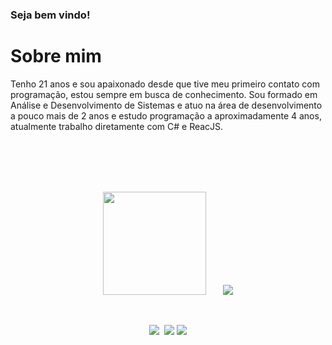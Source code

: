 ### Seja bem vindo!

# Sobre mim

Tenho 21 anos e sou apaixonado desde que tive meu primeiro contato com programação, estou sempre em busca de conhecimento.
Sou formado em Análise e Desenvolvimento de Sistemas e atuo na área de desenvolvimento a pouco mais de 2 anos e estudo programação a aproximadamente 4 anos, atualmente trabalho diretamente com C# e ReacJS.

<br/>
<br/>
<br/>
<br/>

<p align="center">
  <img height="165" src="https://github-readme-stats.vercel.app/api?username=gildofj&show_icons=true&theme=dracula&count_private=true" />&nbsp;&nbsp;&nbsp;&nbsp;&nbsp;&nbsp;
  <img src="https://github-readme-stats.vercel.app/api/top-langs/?username=gildofj&layout=compact&theme=dracula&count_private=true" />
</p>

<br/>

<p align="center">
  <a href="https://instagram.com/tao_gildao"><img src="https://img.icons8.com/fluent/46/000000/instagram-new.png"/></a>&nbsp;
  <a href="https://www.linkedin.com/in/gildofj/"><img src="https://img.icons8.com/fluent/46/000000/linkedin.png"/></a>
  <a href="https://app.rocketseat.com.br/me/gildofj"><img src="https://img.icons8.com/color/48/000000/rocket--v2.png"/></a>
</p>
